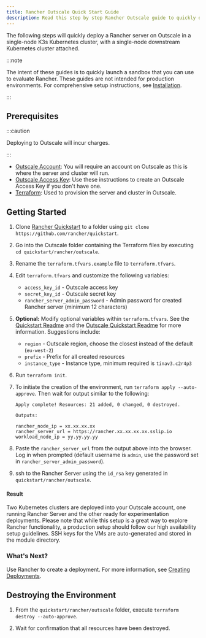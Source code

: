 ```yaml
---
title: Rancher Outscale Quick Start Guide
description: Read this step by step Rancher Outscale guide to quickly deploy a Rancher server with a single-node downstream Kubernetes cluster attached.
---
```


<head>
  <link rel="canonical" href="https://ranchermanager.docs.rancher.com/getting-started/quick-start-guides/deploy-rancher-manager/outscale-qs"/>
</head>

The following steps will quickly deploy a Rancher server on Outscale in a single-node K3s Kubernetes cluster, with a single-node downstream Kubernetes cluster attached.

:::note

The intent of these guides is to quickly launch a sandbox that you can use to evaluate Rancher. These guides are not intended for production environments. For comprehensive setup instructions, see [Installation](../../../pages-for-subheaders/installation-and-upgrade.md).

:::

## Prerequisites

:::caution

Deploying to Outscale will incur charges.

:::

- [Outscale Account](https://en.outscale.com/): You will require an account on Outscale as this is where the server and cluster will run.
- [Outscale Access Key](https://docs.outscale.com/en/userguide/About-Access-Keys.html): Use these instructions to create an Outscale Access Key if you don't have one.
- [Terraform](https://www.terraform.io/downloads.html): Used to provision the server and cluster in Outscale.


## Getting Started

1. Clone [Rancher Quickstart](https://github.com/rancher/quickstart) to a folder using `git clone https://github.com/rancher/quickstart`.

2. Go into the Outscale folder containing the Terraform files by executing `cd quickstart/rancher/outscale`.

3. Rename the `terraform.tfvars.example` file to `terraform.tfvars`.

4. Edit `terraform.tfvars` and customize the following variables:
    - `access_key_id` - Outscale access key
    - `secret_key_id` - Outscale secret key
    - `rancher_server_admin_password` - Admin password for created Rancher server (minimum 12 characters)

5. **Optional:** Modify optional variables within `terraform.tfvars`.
See the [Quickstart Readme](https://github.com/rancher/quickstart) and the [Outscale Quickstart Readme](https://github.com/rancher/quickstart/tree/master/rancher/outscale) for more information.
Suggestions include:
    - `region` - Outscale region, choose the closest instead of the default (`eu-west-2`)
    - `prefix` - Prefix for all created resources
    - `instance_type` - Instance type, minimum required is `tinav3.c2r4p3`

6. Run `terraform init`.

7. To initiate the creation of the environment, run `terraform apply --auto-approve`. Then wait for output similar to the following:

    ```
    Apply complete! Resources: 21 added, 0 changed, 0 destroyed.

    Outputs:

    rancher_node_ip = xx.xx.xx.xx
    rancher_server_url = https://rancher.xx.xx.xx.xx.sslip.io
    workload_node_ip = yy.yy.yy.yy
    ```

8. Paste the `rancher_server_url` from the output above into the browser. Log in when prompted (default username is `admin`, use the password set in `rancher_server_admin_password`).
9. ssh to the Rancher Server using the `id_rsa` key generated in `quickstart/rancher/outscale`.

#### Result

Two Kubernetes clusters are deployed into your Outscale account, one running Rancher Server and the other ready for experimentation deployments. Please note that while this setup is a great way to explore Rancher functionality, a production setup should follow our high availability setup guidelines. SSH keys for the VMs are auto-generated and stored in the module directory.

### What's Next?

Use Rancher to create a deployment. For more information, see [Creating Deployments](../../../pages-for-subheaders/deploy-rancher-workloads.md).

## Destroying the Environment

1. From the `quickstart/rancher/outscale` folder, execute `terraform destroy --auto-approve`.

2. Wait for confirmation that all resources have been destroyed.
